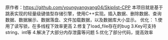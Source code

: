 原作者：https://github.com/youngyangyang04/Skiplist-CPP
本项目就是基于跳表实现的轻量级键值型存储引擎，使用C++实现。插入数据、删除数据、查询数据、数据展示、数据落盘、文件加载数据，以及数据库大小显示。
优化：
    1.使用了读写锁，在多线程下效率更高
    2.修复了load_file存在的bug
    3.Key可支持string、int等
    4.解决了大部分内存泄露等问题
    5.优化了部分代码，提高效率